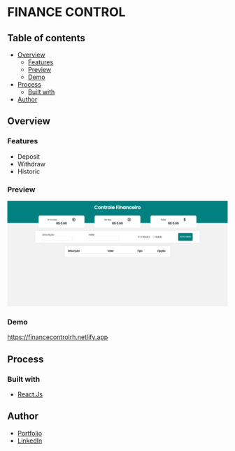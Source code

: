# FINANCE CONTROL

## Table of contents

- [Overview](#overview)
  - [Features](#features)
  - [Preview](#preview)
  - [Demo](#demo)
- [Process](#process)
  - [Built with](#built-with)
- [Author](#author)

## Overview

### Features

- Deposit
- Withdraw
- Historic 

### Preview

![project](./src/assets/FinanceControl.png)

### Demo

https://financecontrolrh.netlify.app

## Process

### Built with

- [React.Js](https://en.reactjs.org)

## Author

- [Portfolio](https://ruanheleno.github.io)
- [LinkedIn](https://www.linkedin.com/in/ruanheleno/)